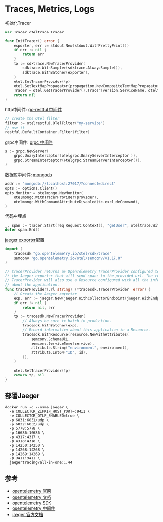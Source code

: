 # Traces, Metrics, Logs

初始化Tracer
```go
var Tracer oteltrace.Tracer

func InitTracer() error {
	exporter, err := stdout.New(stdout.WithPrettyPrint())
	if err != nil {
		return err
	}
	tp := sdktrace.NewTracerProvider(
		sdktrace.WithSampler(sdktrace.AlwaysSample()),
		sdktrace.WithBatcher(exporter),
	)
	otel.SetTracerProvider(tp)
	otel.SetTextMapPropagator(propagation.NewCompositeTextMapPropagator(propagation.Baggage{}, propagation.TraceContext{}))
	Tracer = otel.GetTracerProvider().Tracer(version.ServiceName, oteltrace.WithInstrumentationVersion("0.1"))
	return nil
}
```

http中间件: [go-restful 中间件](https://github.com/open-telemetry/opentelemetry-go-contrib/tree/main/instrumentation/github.com/emicklei/go-restful)
```go
// create the Otel filter
filter := otelrestful.OTelFilter("my-service")
// use it
restful.DefaultContainer.Filter(filter)
```

grpc中间件: [grpc 中间件](https://github.com/open-telemetry/opentelemetry-go-contrib/tree/main/instrumentation/google.golang.org/grpc/otelgrpc)
```go
s := grpc.NewServer(
    grpc.UnaryInterceptor(otelgrpc.UnaryServerInterceptor()),
    grpc.StreamInterceptor(otelgrpc.StreamServerInterceptor()),
)
```

数据库中间件: [mongodb](https://github.com/open-telemetry/opentelemetry-go-contrib/tree/main/instrumentation/go.mongodb.org/mongo-driver/mongo/otelmongo)
```go
addr := "mongodb://localhost:27017/?connect=direct"
opts := options.Client()
opts.Monitor = otelmongo.NewMonitor(
    otelmongo.WithTracerProvider(provider),
    otelmongo.WithCommandAttributeDisabled(tc.excludeCommand),
)
```

代码中埋点
```go
_, span := tracer.Start(req.Request.Context(), "getUser", oteltrace.WithAttributes(attribute.String("id", uid)))
defer span.End()
```

[jaeger exporter配置](https://github.com/open-telemetry/opentelemetry-go/tree/main/exporters)
```go
import (
	tracesdk "go.opentelemetry.io/otel/sdk/trace"
	semconv "go.opentelemetry.io/otel/semconv/v1.17.0"
)

// tracerProvider returns an OpenTelemetry TracerProvider configured to use
// the Jaeger exporter that will send spans to the provided url. The returned
// TracerProvider will also use a Resource configured with all the information
// about the application.
func tracerProvider(url string) (*tracesdk.TracerProvider, error) {
	// Create the Jaeger exporter
	exp, err := jaeger.New(jaeger.WithCollectorEndpoint(jaeger.WithEndpoint(url)))
	if err != nil {
		return nil, err
	}
	tp := tracesdk.NewTracerProvider(
		// Always be sure to batch in production.
		tracesdk.WithBatcher(exp),
		// Record information about this application in a Resource.
		tracesdk.WithResource(resource.NewWithAttributes(
			semconv.SchemaURL,
			semconv.ServiceName(service),
			attribute.String("environment", environment),
			attribute.Int64("ID", id),
		)),
	)
	
	otel.SetTracerProvider(tp)
	return tp, nil
}
```

## 部署Jaeger

```
docker run -d --name jaeger \
  -e COLLECTOR_ZIPKIN_HOST_PORT=:9411 \
  -e COLLECTOR_OTLP_ENABLED=true \
  -p 6831:6831/udp \
  -p 6832:6832/udp \
  -p 5778:5778 \
  -p 16686:16686 \
  -p 4317:4317 \
  -p 4318:4318 \
  -p 14250:14250 \
  -p 14268:14268 \
  -p 14269:14269 \
  -p 9411:9411 \
  jaegertracing/all-in-one:1.44
```



## 参考

+ [opentelemetry 官网](https://opentelemetry.io/)
+ [opentelemetry 文档](https://opentelemetry.io/docs/)
+ [opentelemetry SDK](https://opentelemetry.io/docs/instrumentation/)
+ [opentelemetry 中间件](https://opentelemetry.io/ecosystem/registry)
+ [jaeger 官方文档](https://www.jaegertracing.io/docs/1.44/)